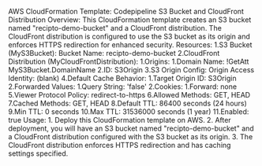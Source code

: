 AWS CloudFormation Template: Codepipeline S3 Bucket and CloudFront Distribution
Overview:
    This CloudFormation template creates an S3 bucket named "recipto-demo-bucket" and a CloudFront distribution. The CloudFront distribution is configured to use the S3 bucket as its origin and enforces HTTPS redirection for enhanced security.
Resources:
     1.S3 Bucket (MyS3Bucket):
        Bucket Name: recipto-demo-bucket
    2.CloudFront Distribution (MyCloudFrontDistribution):
        1.Origins:
            1.Domain Name: !GetAtt MyS3Bucket.DomainName
            2.ID: S3Origin
            3.S3 Origin Config:
                Origin Access Identity: (blank)
            4.Default Cache Behavior:
                1.Target Origin ID: S3Origin
                2.Forwarded Values:
                     1.Query String: 'false'
                     2.Cookies:
                         1.Forward: none
            5.Viewer Protocol Policy: redirect-to-https
            6.Allowed Methods: GET, HEAD
            7.Cached Methods: GET, HEAD
            8.Default TTL: 86400 seconds (24 hours)
            9.Min TTL: 0 seconds
            10.Max TTL: 31536000 seconds (1 year)
            11.Enabled: true
Usage:
    1. Deploy this CloudFormation template on AWS.
    2. After deployment, you will have an S3 bucket named "recipto-demo-bucket" and a CloudFront distribution configured with the S3 bucket as its origin.
    3. The CloudFront distribution enforces HTTPS redirection and has caching settings specified.
